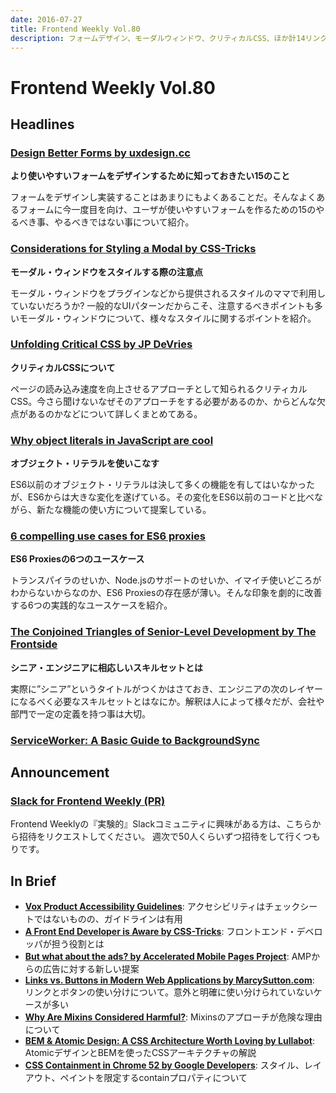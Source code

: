 ```yaml
---
date: 2016-07-27
title: Frontend Weekly Vol.80
description: フォームデザイン、モーダルウィンドウ、クリティカルCSS、ほか計14リンク
---
```


# Frontend Weekly Vol.80

## Headlines

### [Design Better Forms by uxdesign.cc](https://uxdesign.cc/design-better-forms-96fadca0f49c#.rfsqe0pza)

**より使いやすいフォームをデザインするために知っておきたい15のこと**

フォームをデザインし実装することはあまりにもよくあることだ。そんなよくあるフォームに今一度目を向け、ユーザが使いやすいフォームを作るための15のやるべき事、やるべきではない事について紹介。

### [Considerations for Styling a Modal by CSS-Tricks](https://css-tricks.com/considerations-styling-modal/)

**モーダル・ウィンドウをスタイルする際の注意点**

モーダル・ウィンドウをプラグインなどから提供されるスタイルのママで利用していないだろうか? 一般的なUIパターンだからこそ、注意するべきポイントも多いモーダル・ウィンドウについて、様々なスタイルに関するポイントを紹介。

### [Unfolding Critical CSS by JP DeVries](https://medium.com/@jpdevries/unfolding-critical-css-91619401b4e#.fi2w66b7c)

**クリティカルCSSについて**

ページの読み込み速度を向上させるアプローチとして知られるクリティカルCSS。今さら聞けないなぜそのアプローチをする必要があるのか、からどんな欠点があるのかなどについて詳しくまとめてある。

### [Why object literals in JavaScript are cool](https://rainsoft.io/why-object-literals-in-javascript-are-cool/)

**オブジェクト・リテラルを使いこなす**

ES6以前のオブジェクト・リテラルは決して多くの機能を有してはいなかったが、ES6からは大きな変化を遂げている。その変化をES6以前のコードと比べながら、新たな機能の使い方について提案している。

### [6 compelling use cases for ES6 proxies](http://devbryce.com/use-cases-for-es6-proxies/)

**ES6 Proxiesの6つのユースケース**

トランスパイラのせいか、Node.jsのサポートのせいか、イマイチ使いどころがわからないからなのか、ES6 Proxiesの存在感が薄い。そんな印象を劇的に改善する6つの実践的なユースケースを紹介。

### [The Conjoined Triangles of Senior-Level Development by The Frontside](http://frontside.io/blog/2016/07/07/the-conjoined-triangles-of-senior-level-development.html)

**シニア・エンジニアに相応しいスキルセットとは**

実際に”シニア”というタイトルがつくかはさておき、エンジニアの次のレイヤーになるべく必要なスキルセットとはなにか。解釈は人によって様々だが、会社や部門で一定の定義を持つ事は大切。

### [ServiceWorker: A Basic Guide to BackgroundSync](https://ponyfoo.com/articles/backgroundsync)

## Announcement

### [Slack for Frontend Weekly (PR)](https://studiomohawk.typeform.com/to/Kj8Gaj)

Frontend Weeklyの『実験的』Slackコミュニティに興味がある方は、こちらから招待をリクエストしてください。 週次で50人くらいずつ招待をして行くつもりです。

## In Brief

* [**Vox Product Accessibility Guidelines**](http://accessibility.voxmedia.com/): アクセシビリティはチェックシートではないものの、ガイドラインは有用
* [**A Front End Developer is Aware by CSS-Tricks**](https://css-tricks.com/front-end-developer-aware/): フロントエンド・デベロッパが担う役割とは
* [**But what about the ads? by Accelerated Mobile Pages Project**](https://amphtml.wordpress.com/2016/07/19/but-what-about-the-ads/): AMPからの広告に対する新しい提案
* [**Links vs. Buttons in Modern Web Applications by MarcySutton.com**](http://marcysutton.com/links-vs-buttons-in-modern-web-applications/): リンクとボタンの使い分けについて。意外と明確に使い分けられていないケースが多い
* [**Why Are Mixins Considered Harmful?**](http://raganwald.com/2016/07/16/why-are-mixins-considered-harmful.html): Mixinsのアプローチが危険な理由について
* [**BEM & Atomic Design: A CSS Architecture Worth Loving by Lullabot**](https://www.lullabot.com/articles/bem-atomic-design-a-css-architecture-worth-loving): AtomicデザインとBEMを使ったCSSアーキテクチャの解説
* [**CSS Containment in Chrome 52 by Google Developers**](https://developers.google.com/web/updates/2016/06/css-containment?hl=en): スタイル、レイアウト、ペイントを限定するcontainプロパティについて